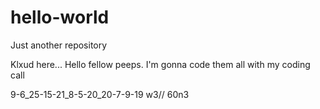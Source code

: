 # hello-world
Just another repository 

Klxud here...
Hello fellow peeps. I'm gonna code them all with my coding call

9-6_25-15-21_8-5-20_20-7-9-19
w3// 60n3

